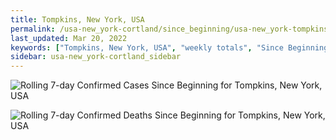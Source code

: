 ```yaml
---
title: Tompkins, New York, USA
permalink: /usa-new_york-cortland/since_beginning/usa-new_york-tompkins-since_beginning.html
last_updated: Mar 20, 2022
keywords: ["Tompkins, New York, USA", "weekly totals", "Since Beginning"]
sidebar: usa-new_york-cortland_sidebar
---
```


![Rolling 7-day Confirmed Cases Since Beginning for Tompkins, New York, USA](/covid_tracker/images/graphs/usa-new_york-tompkins-rolling_7_days_confirmed-since_beginning_graph.png)

![Rolling 7-day Confirmed Deaths Since Beginning for Tompkins, New York, USA](/covid_tracker/images/graphs/usa-new_york-tompkins-rolling_7_days_deaths-since_beginning_graph.png)
